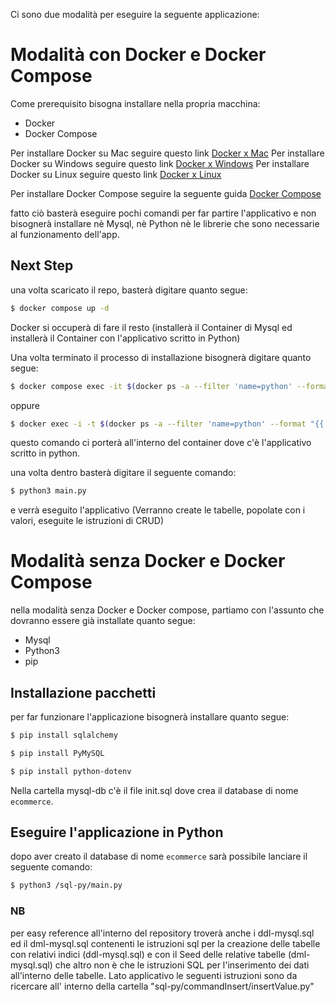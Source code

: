 Ci sono due modalità per eseguire la seguente applicazione:

# Modalità con Docker e Docker Compose

Come prerequisito bisogna installare nella propria macchina:

- Docker
- Docker Compose

Per installare Docker su Mac seguire questo link [Docker x Mac](https://docs.docker.com/desktop/install/mac-install/)
Per installare Docker su Windows seguire questo link [Docker x Windows](https://docs.docker.com/desktop/install/windows-install/)
Per installare Docker su Linux seguire questo link [Docker x Linux](https://docs.docker.com/desktop/install/linux-install/)

Per installare Docker Compose seguire la seguente guida [Docker Compose](https://docs.docker.com/compose/install/)

fatto ciò basterà eseguire pochi comandi per far partire l'applicativo e non bisognerà installare nè Mysql, nè Python nè le librerie
che sono necessarie al funzionamento dell'app.

## Next Step

una volta scaricato il repo, basterà digitare quanto segue:

```bash 
$ docker compose up -d
```

Docker si occuperà di fare il resto (installerà il Container di Mysql ed installerà il Container con l'applicativo scritto in Python)

Una volta terminato il processo di installazione bisognerà digitare quanto segue:

```bash 
$ docker compose exec -it $(docker ps -a --filter 'name=python' --format "{{.Names}}") sh
```
oppure

```bash 
$ docker exec -i -t $(docker ps -a --filter 'name=python' --format "{{.ID}}") sh
```

questo comando ci porterà all'interno del container dove c'è l'applicativo scritto in python.

una volta dentro basterà digitare il seguente comando:

```bash 
$ python3 main.py
```

e verrà eseguito l'applicativo (Verranno create le tabelle, popolate con i valori, eseguite le istruzioni di CRUD)


# Modalità senza Docker e Docker Compose

nella modalità senza Docker e Docker compose, partiamo con l'assunto che dovranno essere già installate quanto segue:

- Mysql
- Python3
- pip

## Installazione pacchetti

per far funzionare l'applicazione bisognerà installare quanto segue: 

```bash 
$ pip install sqlalchemy
```
```bash 
$ pip install PyMySQL
```
```bash 
$ pip install python-dotenv
```

Nella cartella mysql-db c'è il file init.sql dove crea il database di nome `ecommerce`.

## Eseguire l'applicazione in Python

dopo aver creato il database di nome `ecommerce` sarà possibile lanciare il seguente comando:

```bash 
$ python3 /sql-py/main.py
```

### NB

per easy reference all'interno del repository troverà anche i ddl-mysql.sql ed il dml-mysql.sql contenenti le istruzioni sql
per la creazione delle tabelle con relativi indici (ddl-mysql.sql) e con il Seed delle relative tabelle (dml-mysql.sql) che
altro non è che le istruzioni SQL per l'inserimento dei dati all'interno delle tabelle.
Lato applicativo le seguenti istruzioni sono da ricercare all' interno della cartella "sql-py/commandInsert/insertValue.py"

